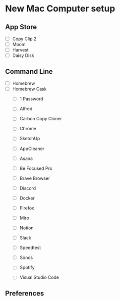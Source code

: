 # New Mac Computer setup

## App Store
- [ ] Copy Clip 2
- [ ] Moom
- [ ] Harvest
- [ ] Daisy Disk

## Command Line

- [ ] Homebrew
- [ ] Homebrew Cask
  - [ ] 1 Password
  - [ ] Alfred
  - [ ] Carbon Copy Cloner
  - [ ] Chrome
  - [ ] SketchUp
  - [ ] AppCleaner
  - [ ] Asana
  - [ ] Be Focused Pro
  - [ ] Brave Browser
  - [ ] Discord
  - [ ] Docker
  - [ ] Firefox
  - [ ] Miro
  - [ ] Notion
  - [ ] Slack
  - [ ] Speedtest
  - [ ] Sonos
  - [ ] Spotify
  - [ ] Visual Studio Code


## Preferences
